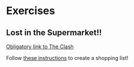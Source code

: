 # Exercises

## Lost in the Supermarket!!

[Obligatory link to The Clash](https://www.youtube.com/watch?v=hZw23sWlyG0)

Follow [these instructions](https://github.com/ccs-fall-2023/exercises/tree/main/js-shopping-list) to create a shopping list!

